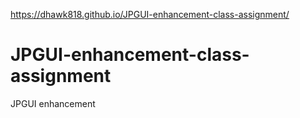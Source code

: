  https://dhawk818.github.io/JPGUI-enhancement-class-assignment/

# JPGUI-enhancement-class-assignment
JPGUI enhancement
